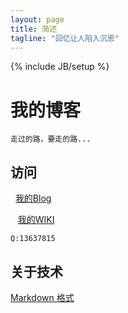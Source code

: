 ```yaml
---
layout: page
title: 简述
tagline: "回忆让人陷入沉思"
---
```

{% include JB/setup %}

# 我的博客

    走过的路，要走的路...

## 访问
    [我的Blog](http://kzj.pingjiang.hn.cn/ "kongzj'blog")
    
    [我的WIKI](https://github.com/joray/kongzj.pingjiang.hn.cn/wiki "kongzj wiki")
    
    Q:13637815

 
## 关于技术

[Markdown 格式](https://github.com/adam-p/markdown-here/wiki/Markdown-Cheatsheet)
